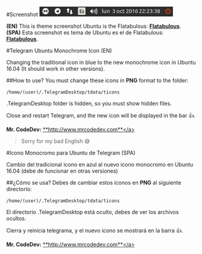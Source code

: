 #Screenshot
![Screenshot Icon](/screenshots/screenshot-telegram-icon-monochrome-1.png)

**(EN)** This is theme screenshot Ubuntu is the Flatabulous: <a href="https://github.com/anmoljagetia/Flatabulous">**Flatabulous**</a>.
**(SPA)** Esta screenshot es tema de Ubuntu es el de Flatabulous: <a href="https://github.com/anmoljagetia/Flatabulous">**Flatabulous**</a>.

#Telegram Ubuntu Monochrome Icon (EN)

Changing the traditional icon in blue to the new monochrome icon in Ubuntu 16.04 (It should work in other versions).

##How to use?
You must change these icons in **PNG** format to the folder:

```
/home/(user)/.TelegramDesktop/tdata/ticons
```

.TelegramDesktop folder is hidden, so you must show hidden files.

Close and restart Telegram, and the new icon will be displayed in the bar :+1:.

**Mr. CodeDev:** <a href="http://www.mrcodedev.com">**http://www.mrcodedev.com**</a>

> Sorry for my bad English :sweat_smile:

#Icono Monocromo para Ubuntu de Telegram (SPA)

Cambio del tradicional icono en azul al nuevo icono monocromo en Ubuntu 16.04 (debe de funcionar en otras versiones)

##¿Cómo se usa?
Debes de cambiar estos iconos en **PNG** al siguiente directorio:

```
/home/(user)/.TelegramDesktop/tdata/ticons
```

El directorio .TelegramDesktop está oculto, debes de ver los archivos ocultos.

Cierra y reinicia telegrama, y el nuevo icono se mostrará en la barra :+1:.

**Mr. CodeDev:** <a href="http://www.mrcodedev.com" target="_blank">**http://www.mrcodedev.com**</a>
